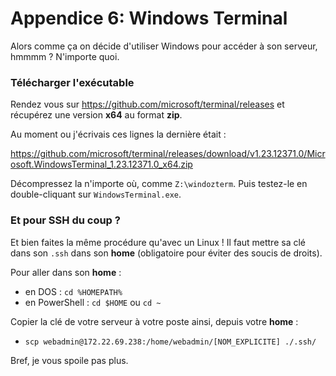 # Appendice 6: Windows Terminal
Alors comme ça on décide d'utiliser Windows pour accéder à son serveur, hmmmm ? N'importe quoi.

### Télécharger l'exécutable
Rendez vous sur https://github.com/microsoft/terminal/releases et récupérez une version **x64** au format **zip**. 

Au moment ou j'écrivais ces lignes la dernière était : 

https://github.com/microsoft/terminal/releases/download/v1.23.12371.0/Microsoft.WindowsTerminal_1.23.12371.0_x64.zip

Décompressez la n'importe où, comme `Z:\windozterm`. Puis testez-le en double-cliquant sur `WindowsTerminal.exe`.

### Et pour SSH du coup ?
Et bien faites la même procédure qu'avec un Linux ! Il faut mettre sa clé dans son `.ssh` dans son **home** (obligatoire pour éviter des soucis de droits).

Pour aller dans son **home** :
 - en DOS : `cd %HOMEPATH%`
 - en PowerShell : `cd $HOME` ou `cd ~`

Copier la clé de votre serveur à votre poste ainsi, depuis votre **home** :
 - `scp webadmin@172.22.69.238:/home/webadmin/[NOM_EXPLICITE] ./.ssh/`

Bref, je vous spoile pas plus.





